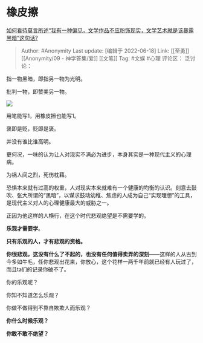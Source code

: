 # 橡皮擦
[如何看待莫言所述“我有一种偏见，文学作品不应粉饰现实，文学艺术就是该暴露黑暗”这句话?](https://www.zhihu.com/question/532332332/answer/2533602204)

> Author: #Anonymity
> Last update: [编辑于 2022-06-18]
> Link: [[至勇]] [[Anonymity/09 - 神学答集/爱]] [[文笔]]
> Tag: #文娱 #心理
> 评论区：
> 泛讨论：

指一物黑暗，即指另一物为光明。

批判一物，即赞美另一物。

![](https://pica.zhimg.com/50/v2-4425d1ca60bfc0df2d8c1d3dc5ead2cb_720w.jpg?source=1940ef5c)

用笔能写1，用橡皮擦也能写1。

褒即是贬，贬即是褒。

并没有谁比谁高明。

更何况，一味的认为让人对现实不满必为进步，本身其实是一种现代主义的心理病。

为祸人间之烈，死伤枕藉。

恐惧本来就有过高的权重，人对现实本来就难有一个健康的均衡的认识。刻意去鼓吹、张大所谓的“黑暗”，以谋求鼓动幼稚、焦虑的人成为自己“实现理想”的工具，是现代主义对人的心理健康最大的威胁之一。

正因为他这样的人横行，在这个时代悲观绝望是不需要学的。

**乐观才需要学**。

**只有乐观的人，才有悲观的资格。**

**你很悲观，这没有什么了不起的，也没有任何值得卖弄的深刻**——这样的人从古到今多如牛毛，任你悲观出花来，你放心，这个花样一两千年前就已经有人玩过了，而且ta们的记录你破不了。

你的乐观呢？

你知不知道怎么乐观？

你做不做得到不靠自欺欺人而乐观？

**你什么时候乐观？**

**你敢不敢不绝望？**
